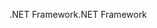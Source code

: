 <span data-ttu-id="678ae-101">.NET Framework</span><span class="sxs-lookup"><span data-stu-id="678ae-101">.NET Framework</span></span>
